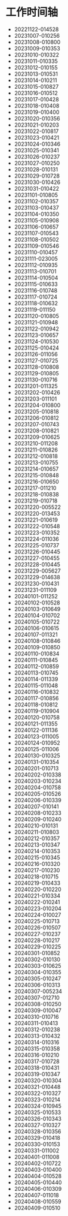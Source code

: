 # 工作时间轴
* 20221122-014528
* 20231007-010256
* 20231008-010800
* 20231009-010353
* 20231010-010322
* 20231011-010335
* 20231012-010155
* 20231013-010531
* 20231014-010211
* 20231015-010827
* 20231016-010512
* 20231017-010428
* 20231018-010408
* 20231019-010400
* 20231020-010356
* 20231021-010203
* 20231022-010817
* 20231023-010421
* 20231024-010346
* 20231025-010341
* 20231026-010237
* 20231027-010250
* 20231028-010131
* 20231029-010728
* 20231030-010426
* 20231031-010422
* 20231101-010805
* 20231102-010357
* 20231103-010437
* 20231104-010350
* 20231105-010908
* 20231106-010657
* 20231107-010543
* 20231108-010502
* 20231109-010546
* 20231110-010457
* 20231111-023005
* 20231112-010935
* 20231113-010701
* 20231114-010504
* 20231115-010633
* 20231116-010748
* 20231117-010724
* 20231118-010632
* 20231119-011150
* 20231120-010805
* 20231121-010948
* 20231122-010942
* 20231123-010657
* 20231124-010530
* 20231125-010424
* 20231126-011056
* 20231127-010725
* 20231128-010808
* 20231129-010805
* 20231130-010716
* 20231201-011325
* 20231202-010426
* 20231203-011101
* 20231204-010800
* 20231205-010818
* 20231206-010812
* 20231207-010743
* 20231208-010821
* 20231209-010625
* 20231210-011208
* 20231211-010826
* 20231212-010818
* 20231213-010755
* 20231214-010657
* 20231215-010848
* 20231216-010650
* 20231217-011210
* 20231218-010838
* 20231219-010718
* 20231220-005522
* 20231220-013453
* 20231221-010619
* 20231222-010548
* 20231223-010352
* 20231224-011036
* 20231225-010737
* 20231226-010445
* 20231227-010455
* 20231228-010445
* 20231229-005627
* 20231229-014638
* 20231230-010431
* 20231231-011109
* 20240101-011252
* 20240102-010528
* 20240103-010649
* 20240104-010702
* 20240105-010722
* 20240106-010615
* 20240107-011321
* 20240108-010846
* 20240109-010850
* 20240110-010834
* 20240111-010845
* 20240112-010859
* 20240113-010745
* 20240114-011339
* 20240115-011048
* 20240116-010832
* 20240117-010856
* 20240118-010812
* 20240119-010904
* 20240120-010758
* 20240121-011355
* 20240122-011136
* 20240123-011005
* 20240124-010952
* 20240125-011006
* 20240130-010325
* 20240131-010354
* 20240201-010713
* 20240202-010338
* 20240203-010234
* 20240204-010758
* 20240205-010526
* 20240206-010339
* 20240207-010141
* 20240208-010233
* 20240209-010240
* 20240210-010131
* 20240211-010803
* 20240212-010357
* 20240213-010347
* 20240214-010353
* 20240215-010345
* 20240216-010320
* 20240217-010230
* 20240218-010715
* 20240219-010433
* 20240220-010220
* 20240221-010334
* 20240222-010241
* 20240223-010204
* 20240224-010027
* 20240225-010713
* 20240226-010507
* 20240227-010237
* 20240228-010217
* 20240229-010225
* 20240301-010852
* 20240302-010130
* 20240303-010625
* 20240304-010355
* 20240305-010247
* 20240306-010313
* 20240307-005234
* 20240307-012710
* 20240308-010250
* 20240309-010047
* 20240310-010716
* 20240311-010413
* 20240312-010238
* 20240313-010432
* 20240314-010316
* 20240315-010358
* 20240316-010210
* 20240317-010728
* 20240318-010431
* 20240319-010347
* 20240320-010304
* 20240321-010448
* 20240322-010327
* 20240323-010214
* 20240324-010945
* 20240325-010533
* 20240326-010343
* 20240327-010327
* 20240328-010356
* 20240329-010418
* 20240330-010153
* 20240331-011002
* 20240401-011008
* 20240402-010722
* 20240403-010400
* 20240404-010528
* 20240405-010440
* 20240406-010309
* 20240407-011018
* 20240408-010559
* 20240409-010510
